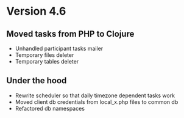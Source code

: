 # Version 4.6

## Moved tasks from PHP to Clojure
- Unhandled participant tasks mailer
- Temporary files deleter
- Temporary tables deleter

## Under the hood
- Rewrite scheduler so that daily timezone dependent tasks work 
- Moved client db credentials from local_x.php files to common db
- Refactored db namespaces